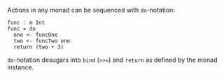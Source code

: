 Actions in any monad can be sequenced with `do`-notation:

```
func : m Int
func = do
  one <- funcOne
  two <- funcTwo one
  return (two + 3)
```

`do`-notation desugars into `bind` (`>>=`) and `return` as defined by the monad instance.
